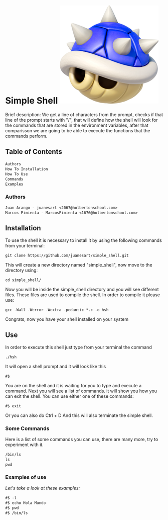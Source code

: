 # Simple Shell ![BlueShell](https://github.com/juanesart/simple_shell/blob/master/img/Blue_Shell.png?raw=true)

Brief description: We get a line of characters from the prompt, checks if that line of the prompt starts with "/", that will define how the shell will look for the commands that are stored in the environment variables, after that comparisson we are going to be able to execute the functions that the commands perform.

## Table of Contents

    Authors
    How To Installation
    How To Use
    Commands
    Examples

### Authors

    Juan Arango - juanesart <2067@holbertonschool.com>
    Marcos Pimienta - MarcosPimienta <1676@holbertonschool.com>

## Installation

To use the shell it is necessary to install it by using the following commands from your terminal:

    git clone https://github.com/juanesart/simple_shell.git

This will create a new directory named "simple_shell", now move to the directory using:

    cd simple_shell/

Now you will be inside the simple_shell directory and you will see different files. These files are used to compile the shell. In order to compile it please use:

    gcc -Wall -Werror -Wextra -pedantic *.c -o hsh

Congrats, now you have your shell installed on your system

## Use

In order to execute this shell just type from your terminal the command

    ./hsh

It will open a shell prompt and it will look like this

    #$ 

You are on the shell and it is waiting for you to type and execute a command. Next you will see a list of commands. it will show you how you can exit the shell. You can use either one of these commands:

    #$ exit
    
Or you can also do Ctrl + D And this will also terminate the simple shell.

### Some Commands

Here is a list of some commands you can use, there are many more, try to experiment with it.

    /bin/ls
    ls
    pwd

### Examples of use

*Let's take a look at these examples:*

    #$ -l
    #$ echo Hola Mundo
    #$ pwd
    #$ /bin/ls
